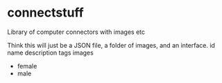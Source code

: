 # connectstuff
Library of computer connectors with images etc

Think this will just be a JSON file, a folder of images, and an interface.
id
name
description
tags
images
- female
- male
